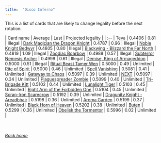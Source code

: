 ```yaml
---
title:  "Disco Inferno"
---
```


This is a list of cards that are likely to change legality before the next rotation.

| Card name | Average | Last | Projected legality |
| :-- |
[Teva](https://db.ygoprodeck.com/card/?search=Teva) | 0.4406 | 0.81 | Illegal |
[Dark Magician the Dragon Knight](https://db.ygoprodeck.com/card/?search=Dark%20Magician%20the%20Dragon%20Knight) | 0.4787 | 0.96 | Illegal |
[Noble Knight Bedwyr](https://db.ygoprodeck.com/card/?search=Noble%20Knight%20Bedwyr) | 0.4805 | 0.80 | Illegal |
[Blackwing - Blizzard the Far North](https://db.ygoprodeck.com/card/?search=Blackwing%20-%20Blizzard%20the%20Far%20North) | 0.4819 | 1.09 | Illegal |
[Zoodiac Boarbow](https://db.ygoprodeck.com/card/?search=Zoodiac%20Boarbow) | 0.4988 | 0.57 | Illegal |
[Subterror Nemesis Archer](https://db.ygoprodeck.com/card/?search=Subterror%20Nemesis%20Archer) | 0.4998 | 0.61 | Illegal |
[Demise, King of Armageddon](https://db.ygoprodeck.com/card/?search=Demise,%20King%20of%20Armageddon) | 0.5000 | 0.51 | Illegal |
[Ritual Beast Tamer Wen](https://db.ygoprodeck.com/card/?search=Ritual%20Beast%20Tamer%20Wen) | 0.5000 | 0.49 | Unlimited |
[Rite of Spirit](https://db.ygoprodeck.com/card/?search=Rite%20of%20Spirit) | 0.5000 | 0.46 | Unlimited |
[Spell Vanishing](https://db.ygoprodeck.com/card/?search=Spell%20Vanishing) | 0.5081 | 0.41 | Unlimited |
[Gateway to Chaos](https://db.ygoprodeck.com/card/?search=Gateway%20to%20Chaos) | 0.5097 | 0.39 | Unlimited |
[NEXT](https://db.ygoprodeck.com/card/?search=NEXT) | 0.5097 | 0.34 | Unlimited |
[Plaguespreader Zombie](https://db.ygoprodeck.com/card/?search=Plaguespreader%20Zombie) | 0.5099 | 0.40 | Unlimited |
[Tri-Brigade Kitt](https://db.ygoprodeck.com/card/?search=Tri-Brigade%20Kitt) | 0.5102 | 0.44 | Unlimited |
[Lunalight Tiger](https://db.ygoprodeck.com/card/?search=Lunalight%20Tiger) | 0.5103 | 0.45 | Unlimited |
[Right Arm of the Forbidden One](https://db.ygoprodeck.com/card/?search=Right%20Arm%20of%20the%20Forbidden%20One) | 0.5104 | 0.45 | Unlimited |
[Scrap-Iron Scarecrow](https://db.ygoprodeck.com/card/?search=Scrap-Iron%20Scarecrow) | 0.5192 | 0.39 | Unlimited |
[Dragunity Knight - Areadbhair](https://db.ygoprodeck.com/card/?search=Dragunity%20Knight%20-%20Areadbhair) | 0.5198 | 0.36 | Unlimited |
[Aroma Garden](https://db.ygoprodeck.com/card/?search=Aroma%20Garden) | 0.5199 | 0.37 | Unlimited |
[Black Horn of Heaven](https://db.ygoprodeck.com/card/?search=Black%20Horn%20of%20Heaven) | 0.5202 | 0.38 | Unlimited |
[Buten](https://db.ygoprodeck.com/card/?search=Buten) | 0.5299 | 0.36 | Unlimited |
[Obelisk the Tormentor](https://db.ygoprodeck.com/card/?search=Obelisk%20the%20Tormentor) | 0.5996 | 0.02 | Unlimited |

<br>

###### [Back home](index)